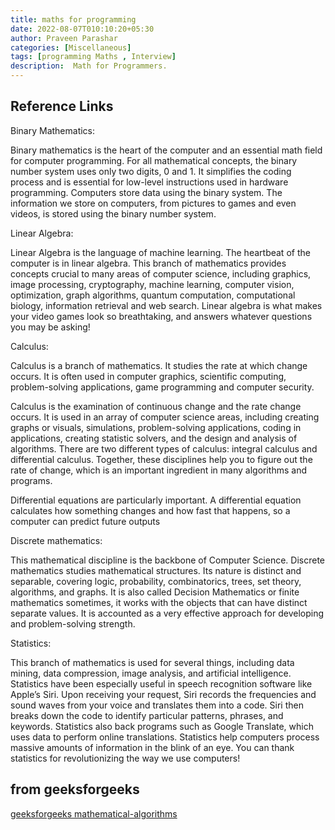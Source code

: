 ```yaml
---
title: maths for programming
date: 2022-08-07T010:10:20+05:30
author: Praveen Parashar
categories: [Miscellaneous]
tags: [programming Maths , Interview]
description:  Math for Programmers.
---
```

## Reference Links 
Binary Mathematics: 

Binary mathematics is the heart of the computer and an essential math field for computer programming. For all mathematical concepts, the binary number system uses only two digits, 0 and 1. It simplifies the coding process and is essential for low-level instructions used in hardware programming. Computers store data using the binary system. The information we store on computers, from pictures to games and even videos, is stored using the binary number system.

 

Linear Algebra: 

Linear Algebra is the language of machine learning. The heartbeat of the computer is in linear algebra. This branch of mathematics provides concepts crucial to many areas of computer science, including graphics, image processing, cryptography, machine learning, computer vision, optimization, graph algorithms, quantum computation, computational biology, information retrieval and web search. Linear algebra is what makes your video games look so breathtaking, and answers whatever questions you may be asking!

 

Calculus: 

Calculus is a branch of mathematics. It studies the rate at which change occurs. It is often used in computer graphics, scientific computing, problem-solving applications, game programming and computer security.

Calculus is the examination of continuous change and the rate change occurs. It is used in an array of computer science areas, including creating graphs or visuals, simulations, problem-solving applications, coding in applications, creating statistic solvers, and the design and analysis of algorithms. There are two different types of calculus: integral calculus and differential calculus. Together, these disciplines help you to figure out the rate of change, which is an important ingredient in many algorithms and programs.

Differential equations are particularly important. A differential equation calculates how something changes and how fast that happens, so a computer can predict future outputs

 

Discrete mathematics: 

This mathematical discipline is the backbone of Computer Science. Discrete mathematics studies mathematical structures. Its nature is distinct and separable, covering logic, probability, combinatorics, trees, set theory, algorithms, and graphs. It is also called Decision Mathematics or finite mathematics sometimes, it works with the objects that can have distinct separate values. It is accounted as a very effective approach for developing and problem-solving strength.

 

Statistics: 

This branch of mathematics is used for several things, including data mining, data compression, image analysis, and artificial intelligence. Statistics have been especially useful in speech recognition software like Apple’s Siri. Upon receiving your request, Siri records the frequencies and sound waves from your voice and translates them into a code. Siri then breaks down the code to identify particular patterns, phrases, and keywords. Statistics also back programs such as Google Translate, which uses data to perform online translations. Statistics help computers process massive amounts of information in the blink of an eye. You can thank statistics for revolutionizing the way we use computers!
## from geeksforgeeks
<a href = "https://www.geeksforgeeks.org/mathematical-algorithms/?ref=shm" >geeksforgeeks mathematical-algorithms</a>

